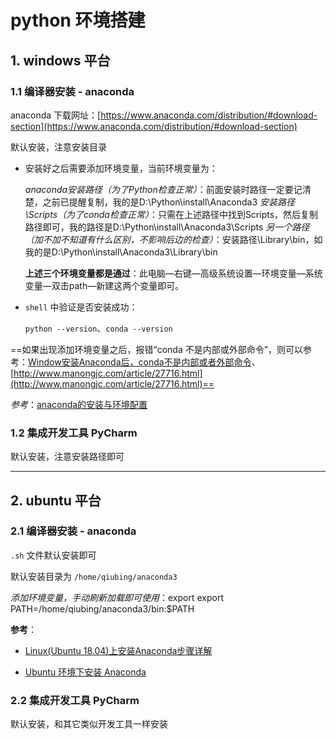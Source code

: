 # python 环境搭建

## 1. windows 平台

### 1.1 编译器安装 - anaconda

anaconda 下载网址：[https://www.anaconda.com/distribution/#download-section](https://www.anaconda.com/distribution/#download-section)

默认安装，注意安装目录

- 安装好之后需要添加环境变量，当前环境变量为：

  *anaconda安装路径（为了Python检查正常）*：前面安装时路径一定要记清楚，之前已提醒复制，我的是D:\Python\install\Anaconda3
  *安装路径\Scripts（为了conda检查正常）*：只需在上述路径中找到Scripts，然后复制路径即可，我的路径是D:\Python\install\Anaconda3\Scripts
  *另一个路径（加不加不知道有什么区别，不影响后边的检查）*：安装路径\Library\bin，如我的是D:\Python\install\Anaconda3\Library\bin

  **上述三个环境变量都是通过**：此电脑—右键—高级系统设置—环境变量—系统变量—双击path—新建这两个变量即可。

- `shell` 中验证是否安装成功：

  `python --version`、`conda --version`

==如果出现添加环境变量之后，报错“conda 不是内部或外部命令”，则可以参考：[Window安装Anaconda后，conda不是内部或者外部命令](https://blog.csdn.net/u011361880/article/details/75294226)、[http://www.manongjc.com/article/27716.html](http://www.manongjc.com/article/27716.html)==

*参考*：[anaconda的安装与环境配置](https://www.jianshu.com/p/d3a5ec1d9a08)

### 1.2 集成开发工具 PyCharm

默认安装，注意安装路径即可

---

## 2. ubuntu 平台

### 2.1 编译器安装 - anaconda

`.sh` 文件默认安装即可

默认安装目录为 `/home/qiubing/anaconda3`

*添加环境变量，手动刷新加载即可使用*：export export PATH=/home/qiubing/anaconda3/bin:$PATH

**参考**：

- [Linux(Ubuntu 18.04)上安装Anaconda步骤详解](https://www.jb51.net/article/149932.htm)

- [Ubuntu 环境下安装 Anaconda](https://www.jianshu.com/p/895bcd4430c9)

### 2.2 集成开发工具 PyCharm

默认安装，和其它类似开发工具一样安装